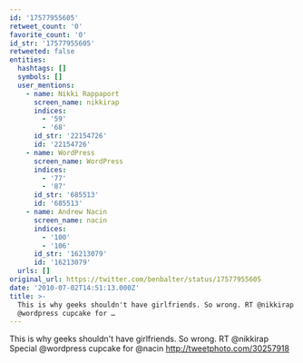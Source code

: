 ```yaml
---
id: '17577955605'
retweet_count: '0'
favorite_count: '0'
id_str: '17577955605'
retweeted: false
entities:
  hashtags: []
  symbols: []
  user_mentions:
    - name: Nikki Rappaport
      screen_name: nikkirap
      indices:
        - '59'
        - '68'
      id_str: '22154726'
      id: '22154726'
    - name: WordPress
      screen_name: WordPress
      indices:
        - '77'
        - '87'
      id_str: '685513'
      id: '685513'
    - name: Andrew Nacin
      screen_name: nacin
      indices:
        - '100'
        - '106'
      id_str: '16213079'
      id: '16213079'
  urls: []
original_url: https://twitter.com/benbalter/status/17577955605
date: '2010-07-02T14:51:13.000Z'
title: >-
  This is why geeks shouldn't have girlfriends. So wrong. RT @nikkirap Special
  @wordpress cupcake for …
---
```


This is why geeks shouldn't have girlfriends. So wrong. RT @nikkirap Special @wordpress cupcake for @nacin http://tweetphoto.com/30257918